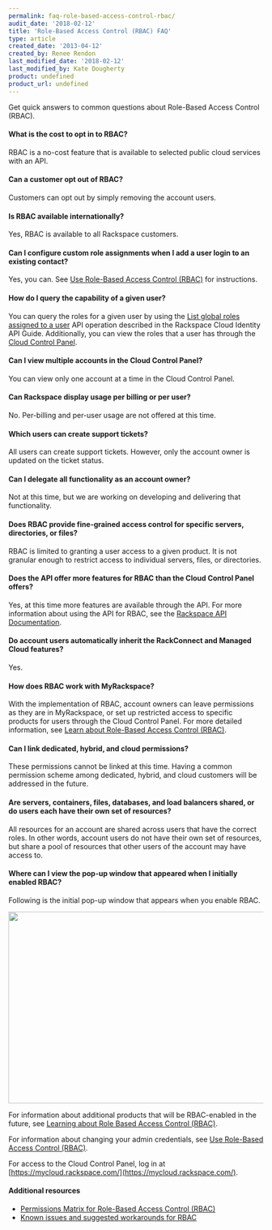 ```yaml
---
permalink: faq-role-based-access-control-rbac/
audit_date: '2018-02-12'
title: 'Role-Based Access Control (RBAC) FAQ'
type: article
created_date: '2013-04-12'
created_by: Renee Rendon
last_modified_date: '2018-02-12'
last_modified_by: Kate Dougherty  
product: undefined
product_url: undefined
---
```


Get quick answers to common questions about Role-Based Access Control (RBAC).

#### What is the cost to opt in to RBAC?

RBAC is a no-cost feature that is available to selected public cloud services
with an API.

#### Can a customer opt out of RBAC?

Customers can opt out by simply removing the account users.

#### Is RBAC available internationally?

Yes, RBAC is available to all Rackspace customers.

#### Can I configure custom role assignments when I add a user login to an existing contact?

Yes, you can. See [Use Role-Based Access Control (RBAC)](/how-to/managing-role-based-access-control-rbac) for
instructions.

#### How do I query the capability of a given user?

You can query the roles for a given user by using the [List global roles assigned to a user](https://developer.rackspace.com/docs/cloud-identity/v2/api-reference/role-operations/#list-global-roles-assigned-to-a-user) API operation described in the Rackspace Cloud Identity API Guide. Additionally, you can view the roles that a user has through the [Cloud Control Panel](http://mycloud.rackspace.com).

#### Can I view multiple accounts in the Cloud Control Panel?

You can view only one account at a time in the Cloud Control Panel.

#### Can Rackspace display usage per billing or per user?

No. Per-billing and per-user usage are not offered at this time.

#### Which users can create support tickets?

All users can create support tickets. However, only the account owner is
updated on the ticket status.

#### Can I delegate all functionality as an account owner?

Not at this time, but we are working on developing and delivering that
functionality.

#### Does RBAC provide fine-grained access control for specific servers, directories, or files?

RBAC is limited to granting a user access to a given product. It is
not granular enough to restrict access to individual servers, files, or
directories.

#### Does the API offer more features for RBAC than the Cloud Control Panel offers?

Yes, at this time more features are available through the API. For more
information about using the API for RBAC, see the [Rackspace API Documentation](https://developer.rackspace.com/docs/).

#### Do account users automatically inherit the RackConnect and Managed Cloud features?

Yes.

#### How does RBAC work with MyRackspace?

With the implementation of RBAC, account owners can leave permissions as
they are in MyRackspace, or set up restricted access to specific products
for users through the Cloud Control Panel. For more detailed information,
see [Learn about Role-Based Access Control (RBAC)](/how-to/overview-role-based-access-control-rbac/).

#### Can I link dedicated, hybrid, and cloud permissions?

These permissions cannot be linked at this time. Having a common
permission scheme among dedicated, hybrid, and cloud customers will be
addressed in the future.

#### Are servers, containers, files, databases, and load balancers shared, or do users each have their own set of resources?

All resources for an account are shared across users that have the
correct roles. In other words, account users do not have their own set
of resources, but share a pool of resources that other users of the
account may have access to.

#### Where can I view the pop-up window that appeared when I initially enabled RBAC?

Following is the initial pop-up window that appears when you enable RBAC.

[<img src="{% asset_path general/faq-role-based-access-control-rbac/RBAC%20Initial%20PDF_0.png %}" width="526" height="378" />](https://8026b2e3760e2433679c-fffceaebb8c6ee053c935e8915a3fbe7.ssl.cf2.rackcdn.com/field/image/RBAC%20Initial%20PDF_0.png)

For information about additional products that will be RBAC-enabled in
the future, see [Learning about Role Based Access Control (RBAC)](/how-to/overview-role-based-access-control-rbac).

For information about changing your admin credentials, see [Use Role-Based Access Control (RBAC)](/how-to/managing-role-based-access-control-rbac).

For access to the Cloud Control Panel, log in at [https://mycloud.rackspace.com/](https://mycloud.rackspace.com/).

#### Additional resources

-  [Permissions Matrix for Role-Based Access Control (RBAC)](/how-to/permissions-matrix-for-role-based-access-control-rbac)
-  [Known issues and suggested workarounds for RBAC](/how-to/known-issues-and-suggested-workarounds-role-based-access-control-rbac)
